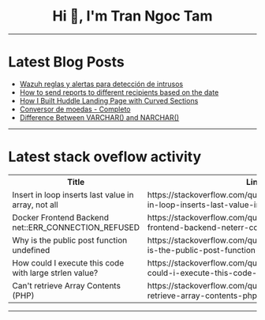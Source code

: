 <h1 align="center">Hi 👋, I'm Tran Ngoc Tam</h1>

---

# Latest Blog Posts 
<!-- BLOG-POST-LIST:START -->
- [Wazuh reglas y alertas para detección de intrusos](https://dev.to/aleets_vaaz/wazuh-reglas-y-alertas-para-deteccion-de-intrusos-d5c)
- [How to send reports to different recipients based on the date](https://dev.to/sqlman/how-to-send-reports-to-different-recipients-based-on-the-date-31d6)
- [How I Built Huddle Landing Page with Curved Sections](https://dev.to/be_rajeevkumar/how-i-built-huddle-landing-page-with-curved-sections-1lnh)
- [Conversor de moedas - Completo](https://dev.to/soaress_3353eb3942895fd2f/conversor-de-moedas-completo-517m)
- [Difference Between VARCHAR&lpar;&rpar; and NARCHAR&lpar;&rpar;](https://dev.to/vemahend/difference-between-varchar-and-narchar-5949)
<!-- BLOG-POST-LIST:END -->

---

# Latest stack oveflow activity
<table>
  <tr><th>Title</th><th>Link</th></tr>
  <!-- STACKOVERFLOW:START --><tr><td>Insert in loop inserts last value in array, not all</td><td>https://stackoverflow.com/questions/78955091/insert-in-loop-inserts-last-value-in-array-not-all</td></tr><tr><td>Docker Frontend Backend net::ERR_CONNECTION_REFUSED</td><td>https://stackoverflow.com/questions/78955048/docker-frontend-backend-neterr-connection-refused</td></tr><tr><td>Why is the public post function undefined</td><td>https://stackoverflow.com/questions/78955013/why-is-the-public-post-function-undefined</td></tr><tr><td>How could I execute this code with large strlen value?</td><td>https://stackoverflow.com/questions/78954932/how-could-i-execute-this-code-with-large-strlen-value</td></tr><tr><td>Can&#39;t retrieve Array Contents &lpar;PHP&rpar;</td><td>https://stackoverflow.com/questions/78954807/cant-retrieve-array-contents-php</td></tr><!-- STACKOVERFLOW:END -->
</table>

---


